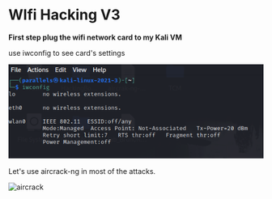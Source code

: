 # WIfi Hacking V3


**First step plug the wifi network card to my Kali VM**

use iwconfig to see card's settings

![IWCONFIG](./images/IWCONFIG1.png) 

Let's use aircrack-ng in most of the attacks.

![aircrack](./images/aircrack.png)

